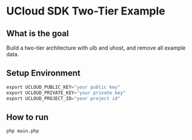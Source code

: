 # UCloud SDK Two-Tier Example

## What is the goal

Build a two-tier architecture with ulb and uhost, and remove all example data.

## Setup Environment

```go
export UCLOUD_PUBLIC_KEY="your public key"
export UCLOUD_PRIVATE_KEY="your private key"
export UCLOUD_PROJECT_ID="your project id"
```

## How to run

```sh
php main.php
```


